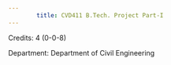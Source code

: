```yaml
---
        title: CVD411 B.Tech. Project Part-I
---
```

Credits: 4 (0-0-8)

Department: Department of Civil Engineering

